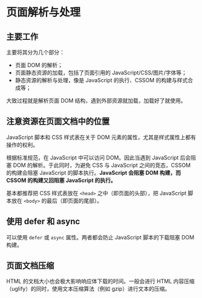 # 页面解析与处理

## 主要工作

主要将其分为几个部分：

- 页面 DOM 的解析；
- 页面静态资源的加载，包括了页面引用的 JavaScript/CSS/图片/字体等；
- 静态资源的解析与处理，像是 JavaScript 的执行、CSSOM 的构建与样式合成等；

大致过程就是解析页面 DOM 结构，遇到外部资源就加载，加载好了就使用。

## 注意资源在页面文档中的位置

JavaScript 脚本和 CSS 样式表在关于 DOM 元素的属性，尤其是样式属性上都有操作的权利。

根据标准规范，在 JavaScript 中可以访问 DOM。因此当遇到 JavaScript 后会阻塞 DOM 的解析。于此同时，为避免 CSS 与 JavaScript 之间的竞态，CSSOM 的构建会阻塞 JavaScript 的脚本执行。**JavaScript 会阻塞 DOM 构建，而 CSSOM 的构建又回阻塞 JavaScript 的执行。**

基本都推荐把 CSS 样式表放在 `<head>` 之中（即页面的头部），把 JavaScript 脚本放在 `<body>` 的最后（即页面的尾部）。

## 使用 defer 和 async

可以使用 `defer` 或 `async` 属性。两者都会防止 JavaScript 脚本的下载阻塞 DOM 构建。

## 页面文档压缩

HTML 的文档大小也会极大影响响应体下载的时间。一般会进行 HTML 内容压缩（uglify）的同时，使用文本压缩算法（例如 gzip）进行文本的压缩。



